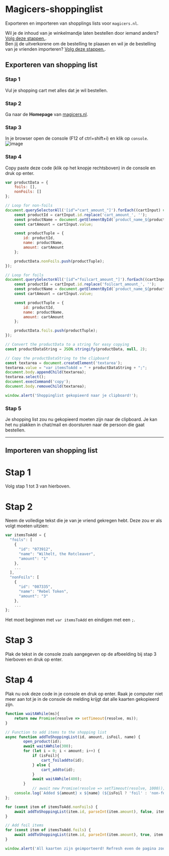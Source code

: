 # Magicers-shoppinglist
Exporteren en importeren van shopplings lists voor `magicers.nl`.

Wil je de inhoud van je winkelmandje laten bestellen door iemand anders? [Volg deze stappen.](#exporteren-van-shopping-list).  
Ben jij de uitverkorene om de bestelling te plaasen en wil je de bestelling van je vrienden importeren? [Volg deze stappen.](#importeren-van-shopping-list).

## Exporteren van shopping list

### Stap 1
Vul je shopping cart met alles dat je wil bestellen.

### Stap 2
Ga naar de **Homepage** van [magicers.nl](https://www.magicers.nl/home).

### Stap 3
In je browser open de console (F12 of ctrl+shift+i) en klik op `console`.
![image](https://github.com/QuintenDV/Magicers-shoppinglist/assets/9536846/264d7234-7cb8-4107-bcfe-16c26e9e86f0)

### Stap 4
Copy paste deze code (klik op het knopje rechtsboven) in de console en druk op enter.

```js
var productData = {
    foils: [],
    nonFoils: []
};

// Loop for non-foils
document.querySelectorAll('[id^="cart_amount_"]').forEach((cartInput) => {
    const productId = cartInput.id.replace('cart_amount_', '');
    const productName = document.getElementById(`product_name_${productId}`).value;
    const cartAmount = cartInput.value;

    const productTuple = {
        id: productId,
        name: productName,
        amount: cartAmount
    };

    productData.nonFoils.push(productTuple);
});

// Loop for foils
document.querySelectorAll('[id^="foilcart_amount_"]').forEach((cartInput) => {
    const productId = cartInput.id.replace('foilcart_amount_', '');
    const productName = document.getElementById(`product_name_${productId}`).value;
    const cartAmount = cartInput.value;

    const productTuple = {
        id: productId,
        name: productName,
        amount: cartAmount
    };

    productData.foils.push(productTuple);
});

// Convert the productData to a string for easy copying
const productDataString = JSON.stringify(productData, null, 2);

// Copy the productDataString to the clipboard
const textarea = document.createElement('textarea');
textarea.value = "var itemsToAdd = " + productDataString + ";";
document.body.appendChild(textarea);
textarea.select();
document.execCommand('copy');
document.body.removeChild(textarea);

window.alert('Shoppinglist gekopieerd naar je clipboard!');

```

### Stap 5

Je shopping list zou nu gekopieerd moeten zijn naar de clipboard. Je kan het nu plakken in chat/mail en doorsturen naar de persoon die gaat bestellen.
___

## Importeren van shopping list

# Stap 1

Volg stap 1 tot 3 van hierboven.

# Stap 2

Neem de volledige tekst die je van je vriend gekregen hebt. Deze zou er als volgt moeten uitzien:
```js
var itemsToAdd = {
  "foils": [
    {
      "id": "073912",
      "name": "Wilhelt, the Rotcleaver",
      "amount": "1"
    },
    ...
  ],
  "nonFoils": [
    {
      "id": "087335",
      "name": "Rebel Token",
      "amount": "3"
    },
    ...
};
```

Het moet beginnen met `var itemsToAdd` en eindigen met een `;`.

# Stap 3

Plak de tekst in de console zoals aangegeven op de afbeelding bij stap 3 hierboven en druk op enter.

# Stap 4
Plak nu ook deze code in je console en druk op enter. Raak je computer niet meer aan tot je in de console de melding krijgt dat alle kaarten gekopieerd zijn.


```js
function waitAWhile(ms){
    return new Promise(resolve => setTimeout(resolve, ms));
}

// Function to add items to the shopping list
async function addToShoppingList(id, amount, isFoil, name) {
        open_product(id);
        await waitAWhile(300);
        for (let i = 0; i < amount; i++) {
            if (isFoil){
                cart_foiladdto(id);
            } else {
                cart_addto(id);
            }
            await waitAWhile(400);
        }
            // await new Promise(resolve => setTimeout(resolve, 1000));
    console.log(`Added ${amount} x ${name} (${isFoil ? 'foil' : 'non-foil'}) ${id} to the shopping list.`);
};

for (const item of itemsToAdd.nonFoils) {
    await addToShoppingList(item.id, parseInt(item.amount), false, item.name);
}

// Add foil items
for (const item of itemsToAdd.foils) {
    await addToShoppingList(item.id, parseInt(item.amount), true, item.name);
}

window.alert('All kaarten zijn geimporteerd! Refresh even de pagina zodat er zeker niks kapot gaat.');

```
